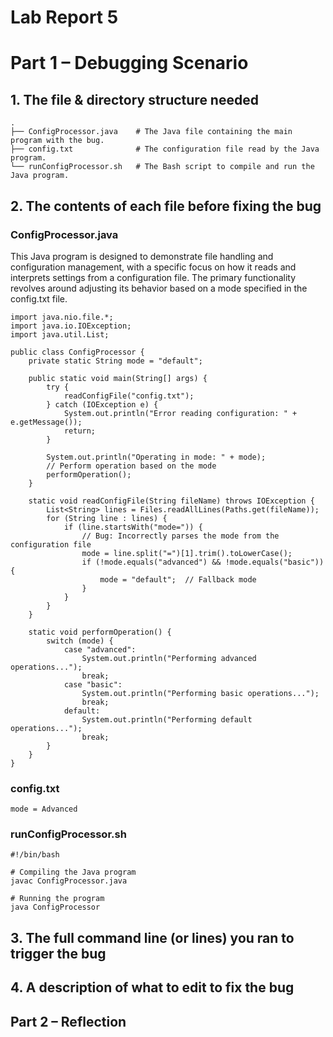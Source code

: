 # Lab Report 5
# Part 1 – Debugging Scenario
## 1. The file & directory structure needed
    .
    ├── ConfigProcessor.java    # The Java file containing the main program with the bug.
    ├── config.txt              # The configuration file read by the Java program.
    └── runConfigProcessor.sh   # The Bash script to compile and run the Java program.

## 2. The contents of each file before fixing the bug
### ConfigProcessor.java
This Java program is designed to demonstrate file handling and configuration management, with a specific focus on how it reads and interprets settings from a configuration file. The primary functionality revolves around adjusting its behavior based on a mode specified in the config.txt file.
```
import java.nio.file.*;
import java.io.IOException;
import java.util.List;

public class ConfigProcessor {
    private static String mode = "default";

    public static void main(String[] args) {
        try {
            readConfigFile("config.txt");
        } catch (IOException e) {
            System.out.println("Error reading configuration: " + e.getMessage());
            return;
        }

        System.out.println("Operating in mode: " + mode);
        // Perform operation based on the mode
        performOperation();
    }

    static void readConfigFile(String fileName) throws IOException {
        List<String> lines = Files.readAllLines(Paths.get(fileName));
        for (String line : lines) {
            if (line.startsWith("mode=")) {
                // Bug: Incorrectly parses the mode from the configuration file
                mode = line.split("=")[1].trim().toLowerCase();
                if (!mode.equals("advanced") && !mode.equals("basic")) {
                    mode = "default";  // Fallback mode
                }
            }
        }
    }

    static void performOperation() {
        switch (mode) {
            case "advanced":
                System.out.println("Performing advanced operations...");
                break;
            case "basic":
                System.out.println("Performing basic operations...");
                break;
            default:
                System.out.println("Performing default operations...");
                break;
        }
    }
}

```
### config.txt 
```
mode = Advanced
```
### runConfigProcessor.sh
```
#!/bin/bash

# Compiling the Java program
javac ConfigProcessor.java

# Running the program
java ConfigProcessor

```
## 3. The full command line (or lines) you ran to trigger the bug

## 4. A description of what to edit to fix the bug

## Part 2 – Reflection



